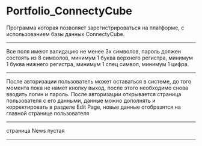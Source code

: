 # Portfolio_ConnectyCube
Программа которая позволяет зарегистрироваться  на платформе, с использованием  базы данных  ConnectyCube.
***
Все поля имеют валидацию не менее 3х символов, пароль должен состоять из 8 символов, минимум 1 буква верхнего регистра, минимум 1 буква нижнего регистра, минимум 1 спец символ, минимум 1 цифра.
***
После авторизации пользователь может  оставаться в системе, до того момента пока не намет кнопку выход, после этого необходимо снова вводить логин и пароль.
После авторизации открывается страница пользователя с его данными, данные можно дополнять и корректировать в разделе Edit Page, новые данные отобразятся на главной странице пользователя
***
страница News пустая
***
 
